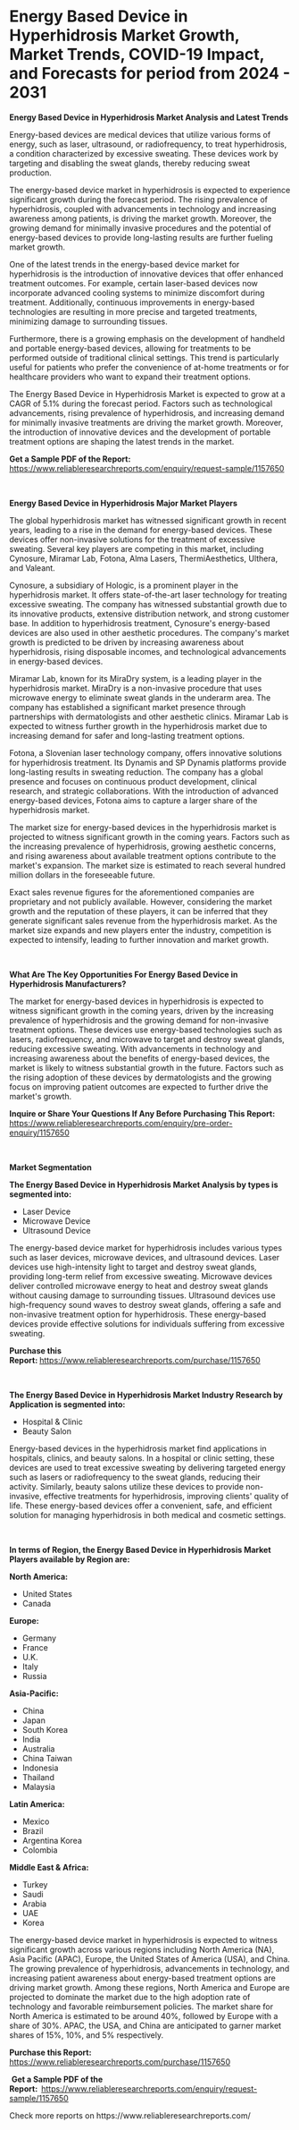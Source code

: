 <p><h1>Energy Based Device in Hyperhidrosis Market Growth, Market Trends, COVID-19 Impact, and Forecasts for period from 2024 - 2031</h1></p><p><strong>Energy Based Device in Hyperhidrosis Market Analysis and Latest Trends</strong></p>
<p><p>Energy-based devices are medical devices that utilize various forms of energy, such as laser, ultrasound, or radiofrequency, to treat hyperhidrosis, a condition characterized by excessive sweating. These devices work by targeting and disabling the sweat glands, thereby reducing sweat production.</p><p>The energy-based device market in hyperhidrosis is expected to experience significant growth during the forecast period. The rising prevalence of hyperhidrosis, coupled with advancements in technology and increasing awareness among patients, is driving the market growth. Moreover, the growing demand for minimally invasive procedures and the potential of energy-based devices to provide long-lasting results are further fueling market growth.</p><p>One of the latest trends in the energy-based device market for hyperhidrosis is the introduction of innovative devices that offer enhanced treatment outcomes. For example, certain laser-based devices now incorporate advanced cooling systems to minimize discomfort during treatment. Additionally, continuous improvements in energy-based technologies are resulting in more precise and targeted treatments, minimizing damage to surrounding tissues.</p><p>Furthermore, there is a growing emphasis on the development of handheld and portable energy-based devices, allowing for treatments to be performed outside of traditional clinical settings. This trend is particularly useful for patients who prefer the convenience of at-home treatments or for healthcare providers who want to expand their treatment options.</p><p>The Energy Based Device in Hyperhidrosis Market is expected to grow at a CAGR of 5.1% during the forecast period. Factors such as technological advancements, rising prevalence of hyperhidrosis, and increasing demand for minimally invasive treatments are driving the market growth. Moreover, the introduction of innovative devices and the development of portable treatment options are shaping the latest trends in the market.</p></p>
<p><strong>Get a Sample PDF of the Report:&nbsp;</strong> <a href="https://www.reliableresearchreports.com/enquiry/request-sample/1157650">https://www.reliableresearchreports.com/enquiry/request-sample/1157650</a></p>
<p>&nbsp;</p>
<p><strong>Energy Based Device in Hyperhidrosis Major Market Players</strong></p>
<p><p>The global hyperhidrosis market has witnessed significant growth in recent years, leading to a rise in the demand for energy-based devices. These devices offer non-invasive solutions for the treatment of excessive sweating. Several key players are competing in this market, including Cynosure, Miramar Lab, Fotona, Alma Lasers, ThermiAesthetics, Ulthera, and Valeant.</p><p>Cynosure, a subsidiary of Hologic, is a prominent player in the hyperhidrosis market. It offers state-of-the-art laser technology for treating excessive sweating. The company has witnessed substantial growth due to its innovative products, extensive distribution network, and strong customer base. In addition to hyperhidrosis treatment, Cynosure's energy-based devices are also used in other aesthetic procedures. The company's market growth is predicted to be driven by increasing awareness about hyperhidrosis, rising disposable incomes, and technological advancements in energy-based devices.</p><p>Miramar Lab, known for its MiraDry system, is a leading player in the hyperhidrosis market. MiraDry is a non-invasive procedure that uses microwave energy to eliminate sweat glands in the underarm area. The company has established a significant market presence through partnerships with dermatologists and other aesthetic clinics. Miramar Lab is expected to witness further growth in the hyperhidrosis market due to increasing demand for safer and long-lasting treatment options.</p><p>Fotona, a Slovenian laser technology company, offers innovative solutions for hyperhidrosis treatment. Its Dynamis and SP Dynamis platforms provide long-lasting results in sweating reduction. The company has a global presence and focuses on continuous product development, clinical research, and strategic collaborations. With the introduction of advanced energy-based devices, Fotona aims to capture a larger share of the hyperhidrosis market.</p><p>The market size for energy-based devices in the hyperhidrosis market is projected to witness significant growth in the coming years. Factors such as the increasing prevalence of hyperhidrosis, growing aesthetic concerns, and rising awareness about available treatment options contribute to the market's expansion. The market size is estimated to reach several hundred million dollars in the foreseeable future.</p><p>Exact sales revenue figures for the aforementioned companies are proprietary and not publicly available. However, considering the market growth and the reputation of these players, it can be inferred that they generate significant sales revenue from the hyperhidrosis market. As the market size expands and new players enter the industry, competition is expected to intensify, leading to further innovation and market growth.</p></p>
<p>&nbsp;</p>
<p><strong>What Are The Key Opportunities For Energy Based Device in Hyperhidrosis Manufacturers?</strong></p>
<p><p>The market for energy-based devices in hyperhidrosis is expected to witness significant growth in the coming years, driven by the increasing prevalence of hyperhidrosis and the growing demand for non-invasive treatment options. These devices use energy-based technologies such as lasers, radiofrequency, and microwave to target and destroy sweat glands, reducing excessive sweating. With advancements in technology and increasing awareness about the benefits of energy-based devices, the market is likely to witness substantial growth in the future. Factors such as the rising adoption of these devices by dermatologists and the growing focus on improving patient outcomes are expected to further drive the market's growth.</p></p>
<p><strong>Inquire or Share Your Questions If Any Before Purchasing This Report:</strong> <a href="https://www.reliableresearchreports.com/enquiry/pre-order-enquiry/1157650">https://www.reliableresearchreports.com/enquiry/pre-order-enquiry/1157650</a></p>
<p>&nbsp;</p>
<p><strong>Market Segmentation</strong></p>
<p><strong>The Energy Based Device in Hyperhidrosis Market Analysis by types is segmented into:</strong></p>
<p><ul><li>Laser Device</li><li>Microwave Device</li><li>Ultrasound Device</li></ul></p>
<p><p>The energy-based device market for hyperhidrosis includes various types such as laser devices, microwave devices, and ultrasound devices. Laser devices use high-intensity light to target and destroy sweat glands, providing long-term relief from excessive sweating. Microwave devices deliver controlled microwave energy to heat and destroy sweat glands without causing damage to surrounding tissues. Ultrasound devices use high-frequency sound waves to destroy sweat glands, offering a safe and non-invasive treatment option for hyperhidrosis. These energy-based devices provide effective solutions for individuals suffering from excessive sweating.</p></p>
<p><strong>Purchase this Report:&nbsp;</strong><a href="https://www.reliableresearchreports.com/purchase/1157650">https://www.reliableresearchreports.com/purchase/1157650</a></p>
<p>&nbsp;</p>
<p><strong>The Energy Based Device in Hyperhidrosis Market Industry Research by Application is segmented into:</strong></p>
<p><ul><li>Hospital & Clinic</li><li>Beauty Salon</li></ul></p>
<p><p>Energy-based devices in the hyperhidrosis market find applications in hospitals, clinics, and beauty salons. In a hospital or clinic setting, these devices are used to treat excessive sweating by delivering targeted energy such as lasers or radiofrequency to the sweat glands, reducing their activity. Similarly, beauty salons utilize these devices to provide non-invasive, effective treatments for hyperhidrosis, improving clients' quality of life. These energy-based devices offer a convenient, safe, and efficient solution for managing hyperhidrosis in both medical and cosmetic settings.</p></p>
<p>&nbsp;</p>
<p><strong>In terms of Region, the Energy Based Device in Hyperhidrosis Market Players available by Region are:</strong></p>
<p>
    <p> <strong> North America: </strong>
        <ul>
            <li>United States</li>
            <li>Canada</li>
        </ul>
        </p> 
    <p> <strong> Europe: </strong>
        <ul>
            <li>Germany</li>
            <li>France</li>
            <li>U.K.</li>
            <li>Italy</li>
            <li>Russia</li>
        </ul>
        </p> 
    <p> <strong> Asia-Pacific: </strong>
        <ul>
            <li>China</li>
            <li>Japan</li>
            <li>South Korea</li>
            <li>India</li>
            <li>Australia</li>
            <li>China Taiwan</li>
            <li>Indonesia</li>
            <li>Thailand</li>
            <li>Malaysia</li>
        </ul>
        </p> 
    <p> <strong> Latin America: </strong>
        <ul>
            <li>Mexico</li>
            <li>Brazil</li>
            <li>Argentina Korea</li>
            <li>Colombia</li>
        </ul>
        </p> 
    <p> <strong> Middle East & Africa: </strong>
        <ul>
            <li>Turkey</li>
            <li>Saudi</li>
            <li>Arabia</li>
            <li>UAE</li>
            <li>Korea</li>
        </ul>
    </p>
    </p>
<p><p>The energy-based device market in hyperhidrosis is expected to witness significant growth across various regions including North America (NA), Asia Pacific (APAC), Europe, the United States of America (USA), and China. The growing prevalence of hyperhidrosis, advancements in technology, and increasing patient awareness about energy-based treatment options are driving market growth. Among these regions, North America and Europe are projected to dominate the market due to the high adoption rate of technology and favorable reimbursement policies. The market share for North America is estimated to be around 40%, followed by Europe with a share of 30%. APAC, the USA, and China are anticipated to garner market shares of 15%, 10%, and 5% respectively.</p></p>
<p><strong>Purchase this Report: </strong><a href="https://www.reliableresearchreports.com/purchase/1157650">https://www.reliableresearchreports.com/purchase/1157650</a></p>
<p>&nbsp;<strong>Get a Sample PDF of the Report:&nbsp;&nbsp;</strong><a href="https://www.reliableresearchreports.com/enquiry/request-sample/1157650">https://www.reliableresearchreports.com/enquiry/request-sample/1157650</a></p>
<p><strong></strong></p>
<p>Check more reports on https://www.reliableresearchreports.com/</p>